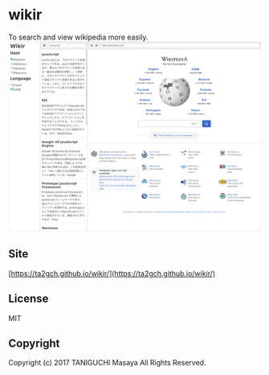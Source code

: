 # wikir
To search and view wikipedia more easily.
![](screenshot.png)
## Site
[https://ta2gch.github.io/wikir/](https://ta2gch.github.io/wikir/)

## License
MIT

## Copyright
Copyright (c) 2017 TANIGUCHI Masaya All Rights Reserved.

